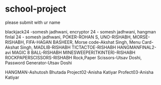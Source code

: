 # school-project
please submit with ur name

blackjack24 -somesh jadhwani,
encryptor 24 - somesh jadhwani, 
hangman finlal 24 - somesh jadhwani, 
POKER-ROHAN S,
UNO-RISHABH,
MORSE-RISHABH,
FIFA-HAGAN BASHEER,
Morse code-Akshat Singh,
Menu Card-Akshat Singh,
MADLIB-RISHABH
TICTACTOE-RISHABH
HANGMANFINAL2-avi
MAGIC 8 BALL-RISHABH
MINESWEEPER(TKINTER)-RISHABH
ROCKPAPERSCISSORS-RISHABH
Rock,Paper Scissors-Utsav Doshi, 
Password Generator-Utsav Doshi

HANGMAN-Ashutosh Bhutada
Project02-Anisha Katiyar
Profect03-Anisha Katiyar





